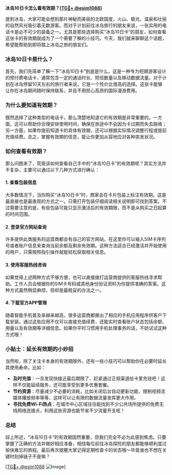 **冰岛10日卡怎么看有效期？[[TG💪+ @esim1088](https://t.me/s/esim1088)]**

提到冰岛，大家可能会想到那片神秘而美丽的北欧国度，火山、极光、温泉和壮丽的自然风光吸引着无数游客。而对于计划前往冰岛旅行的朋友来说，一张实用的电话卡是必不可少的装备之一。尤其是那些选择购买“冰岛10日卡”的朋友，如何查看这张卡的有效期就成为了一个需要了解的小技巧。今天，我们就来聊聊这个话题，希望能帮助到即将踏上冰岛之旅的朋友们。

### 冰岛10日卡是什么？

首先，我们先简单了解一下“冰岛10日卡”到底是什么。这是一种专为短期游客设计的预付费电话卡，通常包含一定的通话时长、短信数量以及移动数据流量。对于计划在冰岛停留10天左右的旅行者来说，它是一个性价比很高的选择。这张卡能够让你在冰岛期间随时保持联系，并且不用担心高昂的国际漫游费用。

### 为什么要知道有效期？

既然选择了这种类型的电话卡，那么清楚地知道它的有效期是非常重要的。一方面，这可以帮助你合理安排使用时间，确保在旅途中不会因为卡过期而失去联络；另一方面，如果你提前知道卡的具体有效期，还可以根据实际情况调整行程或提前充值续费。总之，掌握有效期的信息，能让你更加从容地应对各种突发状况。

### 如何查看有效期？

那么问题来了，究竟该如何查看自己手中的“冰岛10日卡”的有效期呢？其实方法并不复杂，主要可以通过以下几种方式进行确认：

#### 1. 查看包装信息
大多数情况下，当你购买“冰岛10日卡”时，商家会在卡片包装上标注有效期。这是最直接也是最直观的方式之一。只需打开包装仔细阅读相关说明即可找到答案。不过需要注意的是，有些包装可能只显示激活后的有效期限，而不是从购买之日起算的时间范围。

#### 2. 登录官方网站查询
许多提供此类服务的运营商都会有自己的官方网站，在这里你可以输入SIM卡序列号或者账户信息来查询当前余额及剩余有效期。这种方法适合已经激活并开始使用的用户，只需按照指引操作就能轻松获取相关信息。

#### 3. 使用客服热线咨询
如果觉得上述两种方式不够方便，也可以直接拨打运营商提供的客服热线寻求帮助。工作人员会根据你的SIM卡号码或其他身份验证资料为你提供准确的答案。这种方式虽然稍显麻烦，但却是最稳妥的办法之一。

#### 4. 下载官方APP管理
随着智能手机普及率越来越高，很多运营商都推出了相应的手机应用程序供客户下载安装。通过这些应用不仅可以直接充值续费，还能实时查看账户状态包括余额、用量以及有效期等详细信息。如果你平时习惯用手机处理事务的话，不妨试试这种方式哦！

### 小贴士：延长有效期的小妙招

当然啦，除了关注卡本身的有效期限外，还有一些小技巧可以帮助你在必要时延长其使用寿命。比如：
- **及时充值**：一旦发现快接近最后期限了，赶紧通过正规渠道给卡里充钱吧！这样不仅能延续服务，还可能享受到更多优惠套餐。
- **节约资源**：尽量减少不必要的消耗，比如关闭后台自动更新功能、限制视频流媒体播放频率等等，这样可以让有限的数据流量发挥更大作用。
- **寻找免费Wi-Fi热点**：在城市中心区域往往能找到不少公共场所提供的免费无线网络连接点，利用这些资源也能节省不少流量开支呢！

### 总结

综上所述，“冰岛10日卡”的有效期固然重要，但我们完全不必为此感到焦虑。只要掌握了正确的方法并做好相应准备，相信每位前往冰岛探险的朋友都能够顺利度过愉快难忘的旅程。最后再次提醒大家记得定期检查卡的状态哦～毕竟谁也不想在关键时刻掉链子不是嘛？

[[TG💪+ @esim1088](https://t.me/s/esim1088) ![Image](https://i.postimg.cc/4NQfJmqS/Snipaste-2025-05-13-00-14-12.png)]